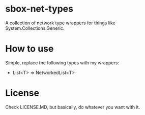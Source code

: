 # sbox-net-types
A collection of network type wrappers for things like System.Collections.Generic.

# How to use

Simple, replace the following types with my wrappers:

- List\<T\> => NetworkedList\<T\>

# License

Check LICENSE.MD, but basically, do whatever you want with it.
